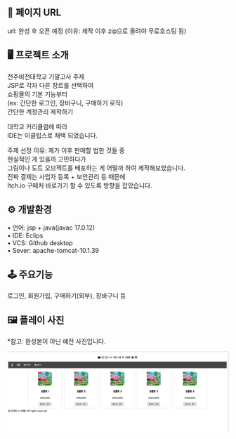 ## 🔗 페이지 URL 
url: 완성 후 오픈 예정 (이유: 제작 이후 zip으로 올려야 무료호스팅 됨)  
  
## 🖥 프로젝트 소개  

전주비전대학교 기말고사 주제  
JSP로 각자 다른 장르를 선택하여  
쇼핑몰의 기본 기능부터  
(ex: 간단한 로그인, 장바구니, 구매하기 로직)  
간단한 계정관리 제작하기  
  
대학교 커리큘럼에 따라  
IDE는 이클립스로 채택 되었습니다.  
  
주제 선정 이유: 제가 이후 판매할 법한 것들 중  
현실적인 게 있을까 고민하다가  
그림이나 도트 오브젝트를 배포하는 게 어떨까 하여 제작해보았습니다.  
진짜 결제는 사업자 등록 + 보안관리 등 때문에  
Itch.io 구매처 바로가기 할 수 있도록 방향을 잡았습니다.  
  
## ⚙️ 개발환경  
 
• 언어: jsp + java(javac 17.0.12)  
• IDE: Eclips  
• VCS: Github desktop  
• Sever: apache-tomcat-10.1.39  
  
## 🕹 주요기능  

로그인, 회원가입, 구매하기(외부), 장바구니 등  
  
## 🖼 플레이 사진

*참고: 완성본이 아닌 예전 사진입니다.  

![예시사진](스크린샷%202025-03-11%20191123.png)

